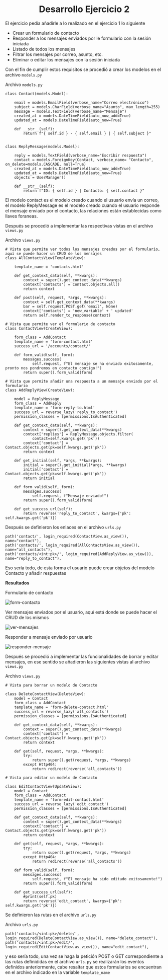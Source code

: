 
<center>

# Desarrollo Ejercicio 2

</center>

El ejercicio pedía añadirle a lo realizado en el ejercicio 1 lo siguiente

* Crear un formulario de contacto
* Responder a los mensajes enviados por le formulario con la sesión iniciada
* Listado de todos los mensajes
* Filtrar los mensajes por correo, asunto, etc.
* Eliminar o editar los mensajes con la sesión iniciada


Con el fin de cumplir estos requisitos se procedió a crear los modelos en el archivo ``models.py``

Archivo ``models.py``

    class Contact(models.Model):

        email = models.EmailField(verbose_name="Correo electrónico")
        subject = models.CharField(verbose_name="Asunto", max_length=255)
        message = models.TextField(verbose_name="Mensaje")
        created_at = models.DateTimeField(auto_now_add=True)
        updated_at = models.DateTimeField(auto_now=True)

        def __str__(self):
            return f"{ self.id } - { self.email } | { self.subject }"


    class ReplyMessage(models.Model):

        reply = models.TextField(verbose_name="Escribir respuesta")
        contact = models.ForeignKey(Contact, verbose_name= "Contacto", on_delete=models.CASCADE, null=True)
        created_at = models.DateTimeField(auto_now_add=True)
        updated_at = models.DateTimeField(auto_now=True)
        objects = UserManager()

        def __str__(self):
            return f"ID: { self.id } | Contacto: { self.contact }"

El modelo contact es el modelo creado cuando el usuario envía un correo, el modelo ReplyMessage es el modelo creado cuando el usuario responde el mensaje enviado por el contacto, las relaciones están establecidas como llaves foraneas.

Después se procedió a implementar las respectivas vistas en el archivo ``views.py``

Archivo ``views.py``

    # Vista que permite ver todos los mensajes creados por el formulario, aquí se puede hacer un CRUD de los mensajes
    class AllContactsView(TemplateView):

        template_name = 'contacts.html'

        def get_context_data(self, **kwargs):
            context = super().get_context_data(**kwargs)
            context['contacts'] = Contact.objects.all()
            return context

        def post(self, request, *args, **kwargs):
            context = self.get_context_data(**kwargs)  
            bar = self.request.POST.get('email', None)  
            context['contacts'] = 'new_variable' + ' updated'
            return self.render_to_response(context)

    # Vista que permite ver el formulario de contacto
    class ContactView(CreateView):

        form_class = AddContact
        template_name = 'form-contact.html'
        success_url = '/accounts/contact/'

        def form_valid(self, form):
            messages.success(
                self.request, f"El mensaje se ha enviado exitosamente, pronto nos pondremos en contacto contigo!")
            return super().form_valid(form)

    # Vista que permite añadir una respuesta a un mensaje enviado por el formulario
    class AddReplyView(CreateView):

        model = ReplyMessage
        form_class = AddReply
        template_name = 'form-reply-to.html'
        success_url = reverse_lazy('reply_to_contact')
        permission_classes = [permissions.IsAuthenticated]

        def get_context_data(self, **kwargs):
            context = super().get_context_data(**kwargs)
            context['replies'] = ReplyMessage.objects.filter(
                contact=self.kwargs.get('pk'))
            context['contact'] = Contact.objects.get(pk=self.kwargs.get('pk'))
            return context

        def get_initial(self, *args, **kwargs):
            initial = super().get_initial(*args, **kwargs)
            initial['contact'] = Contact.objects.get(pk=self.kwargs.get('pk'))
            return initial

        def form_valid(self, form):
            messages.success(
                self.request, f"Mensaje enviado!")
            return super().form_valid(form)

        def get_success_url(self):
            return reverse('reply_to_contact', kwargs={'pk': self.kwargs.get('pk')})

Después se definieron los enlaces en el archivo ``urls.py``

    path('contact/', login_required(ContactView.as_view()), name="contact"),
    path('contacts/', login_required(AllContactsView.as_view()), name="all_contacts"),
    path('contacts/<int:pk>/', login_required(AddReplyView.as_view()), name="reply_to_contact"),

Eso sería todo, de esta forma el usuario puede crear objetos del modelo Contacto y añadir respuestas

**Resultados**

Formulario de contacto

![form-contacto](./img/form-contacto.png)

Ver mensajes enviados por el usuario, aquí está donde se puede hacer el CRUD de los mismos

![ver-mensajes](./img/ver-mensajes.png)

Responder a mensaje enviado por usuario

![responder-mensaje](./img/responder-form.png)


Después se procedió a implementar las funcionalidades de borrar y editar mensajes, en ese sentido se añadieron las siguientes vistas al archivo ``views.py``

Archivo ``views.py``
   
    # Vista para borrar un modelo de Contacto
   
    class DeleteContactView(DeleteView):
        model = Contact
        form_class = AddContact
        template_name = 'form-delete-contact.html'
        success_url = reverse_lazy('all_contacts')
        permission_classes = [permissions.IsAuthenticated]

        def get_context_data(self, **kwargs):
            context = super().get_context_data(**kwargs)
            context['contact'] = Contact.objects.get(pk=self.kwargs.get('pk'))
            return context

        def get(self, request, *args, **kwargs):
            try:
                return super().get(request, *args, **kwargs)
            except Http404:
                return redirect(reverse('all_contacts'))

    # Vista para editar un modelo de Contacto
    
    class EditContactView(UpdateView):
        model = Contact
        form_class = AddContact
        template_name = 'form-edit-contact.html'
        success_url = reverse_lazy('edit_contact')
        permission_classes = [permissions.IsAuthenticated]

        def get_context_data(self, **kwargs):
            context = super().get_context_data(**kwargs)
            context['contact'] = Contact.objects.get(pk=self.kwargs.get('pk'))
            return context

        def get(self, request, *args, **kwargs):
            try:
                return super().get(request, *args, **kwargs)
            except Http404:
                return redirect(reverse('all_contacts'))

        def form_valid(self, form):
            messages.success(
                self.request, f"El mensaje ha sido editado exitosamente!")
            return super().form_valid(form)

        def get_success_url(self):
            #print(self.pk)
            return reverse('edit_contact', kwargs={'pk': self.kwargs.get('pk')})

Se definieron las rutas en el archivo ``urls.py``

Archivo ``urls.py``

    path('contacts/<int:pk>/delete/', login_required(DeleteContactView.as_view()), name="delete_contact"),
    path('contacts/<int:pk>/edit/', login_required(EditContactView.as_view()), name="edit_contact"),

y eso sería todo, una vez se haga la petición POST o GET correspondiente a las rutas definididas en el archivo ``urls.py`` se realizarán los eventos definidos anteriormente, cabe resaltar que estos formularios se encuentran en el archivo indicado en la variable ``template_name``
